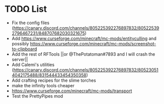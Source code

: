 # TODO List

- Fix the config files (https://canary.discord.com/channels/805225392276897832/805225392796467231/848707682030321675)
- Add https://www.curseforge.com/minecraft/mc-mods/entityculling and possibly https://www.curseforge.com/minecraft/mc-mods/screenshot-to-clipboard
- Add the rest of RFTools ||or @ThePotatoman#7893 and I will crash the server||
- Add Calemi's utilities (https://canary.discord.com/channels/805225392276897832/805230514042175488/831544433454350358)
- Add crafting recipes for the slime torches
- make the infinity tools cheaper
- https://www.curseforge.com/minecraft/mc-mods/transport
- Test the PrettyPipes mod
